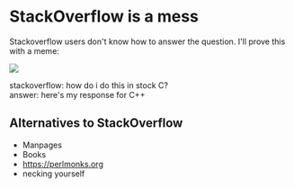 # StackOverflow is a mess

Stackoverflow users don't know how to answer the question. I'll prove
this with a meme:

![](https://lainsafe.delegao.moe/files/eZSRHUEP.png)

stackoverflow: how do i do this in stock C?  
answer: here's my response for C++

## Alternatives to StackOverflow

* Manpages
* Books
* <https://perlmonks.org>
* necking yourself
